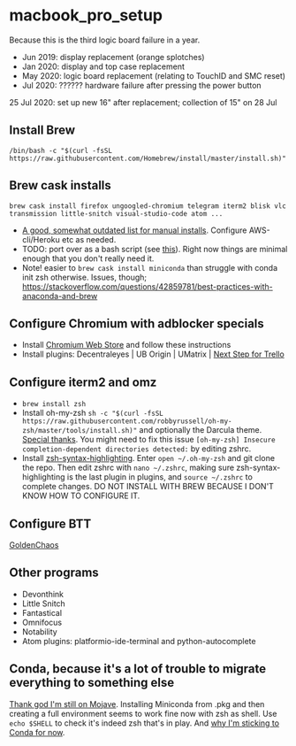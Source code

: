 # macbook_pro_setup
Because this is the third logic board failure in a year.
* Jun 2019: display replacement (orange splotches) 
* Jan 2020: display and top case replacement
* May 2020: logic board replacement (relating to TouchID and SMC reset)
* Jul 2020: ?????? hardware failure after pressing the power button

25 Jul 2020: set up new 16" after replacement; collection of 15" on 28 Jul

## Install Brew

```
/bin/bash -c "$(curl -fsSL https://raw.githubusercontent.com/Homebrew/install/master/install.sh)"
```

## Brew cask installs
```
brew cask install firefox ungoogled-chromium telegram iterm2 blisk vlc transmission little-snitch visual-studio-code atom ... 
```
* [A good, somewhat outdated list for manual installs](https://sourabhbajaj.com/mac-setup/Homebrew/Cask.html). Configure AWS-cli/Heroku etc as needed.
* TODO: port over as a bash script (see [this](https://gist.github.com/brunofbrito/13c29c9b1f7a833066a98522d4b826f7)). Right now things are minimal enough that you don't really need it. 
* Note! easier to `brew cask install miniconda` than struggle with conda init zsh otherwise. Issues, though; https://stackoverflow.com/questions/42859781/best-practices-with-anaconda-and-brew

## Configure Chromium with adblocker specials
* Install [Chromium Web Store](https://ungoogled-software.github.io/ungoogled-chromium-wiki/faq#can-i-install-extensions-or-themes-from-the-chrome-webstore) and follow these instructions
* Install plugins: Decentraleyes | UB Origin | UMatrix | [Next Step for Trello](https://chrome.google.com/webstore/detail/next-step-for-trello/iajhmklhilkjgabejjemfbhmclgnmamf?hl=en)

## Configure iterm2 and omz
* ```brew install zsh```
* Install oh-my-zsh ```sh -c "$(curl -fsSL https://raw.githubusercontent.com/robbyrussell/oh-my-zsh/master/tools/install.sh)"``` and optionally the Darcula theme. [Special thanks](https://medium.com/ayuth/iterm2-zsh-oh-my-zsh-the-most-power-full-of-terminal-on-macos-bdb2823fb04c). You might need to fix this issue ```[oh-my-zsh] Insecure completion-dependent directories detected:``` by editing zshrc.
* Install [zsh-syntax-highlighting](https://github.com/zsh-users/zsh-syntax-highlighting). Enter ```open ~/.oh-my-zsh``` and git clone the repo. Then edit zshrc with ```nano ~/.zshrc```, making sure zsh-syntax-highlighting is the last plugin in plugins, and ```source ~/.zshrc``` to complete changes. DO NOT INSTALL WITH BREW BECAUSE I DON'T KNOW HOW TO CONFIGURE IT.

## Configure BTT
[GoldenChaos](https://community.folivora.ai/t/goldenchaos-btt-the-complete-touch-bar-ui-replacement/1281)

## Other programs
* Devonthink
* Little Snitch 
* Fantastical
* Omnifocus 
* Notability
* Atom plugins: platformio-ide-terminal and python-autocomplete

## Conda, because it's a lot of trouble to migrate everything to something else 

[Thank god I'm still on Mojave](https://stackoverflow.com/questions/58291108/conda-not-found-after-upgrading-to-macos-catalina).
Installing Miniconda from .pkg and then creating a full environment seems to work fine now with zsh as shell. Use ```echo $SHELL``` to check it's indeed zsh that's in play. And [why I'm sticking to Conda for now](https://stackoverflow.com/questions/54834579/specific-reasons-to-favor-pip-vs-conda-when-installing-python-packages).
